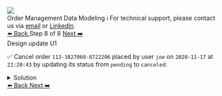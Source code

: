 <!-- TOP -->
<div class="top">
  <img class="scenario-academy-logo" src="https://datastax-academy.github.io/katapod-shared-assets/images/ds-academy-2023.svg" />
  <div class="scenario-title-section">
    <span class="scenario-title">Order Management Data Modeling</span>
    <span class="scenario-subtitle">ℹ️ For technical support, please contact us via <a href="mailto:aleksandr.volochnev@datastax.com">email</a> or <a href="https://dtsx.io/aleks">LinkedIn</a>.</span>
  </div>
</div>

<!-- NAVIGATION -->
<div id="navigation-top" class="navigation-top">
 <a href='command:katapod.loadPage?[{"step":"step7"}]'
   class="btn btn-dark navigation-top-left">⬅️ Back
 </a>
<span class="step-count"> Step 8 of 8</span>
 <a href='command:katapod.loadPage?[{"step":"finish"}]'
    class="btn btn-dark navigation-top-right">Next ➡️
  </a>
</div>

<!-- CONTENT -->

<div class="step-title">Design update U1</div>

✅ Cancel order `113-3827060-8722206` placed by user `joe` on `2020-11-17` at `22:20:43` by updating its status from `pending` to `canceled`:

<details>
  <summary>Solution</summary>

<p>✅ Update the "source-of-truth" table using a lightweight transaction:</p>

```
UPDATE orders_by_id 
SET order_status = 'canceled' 
WHERE order_id = '113-3827060-8722206'
IF order_status = 'pending';
```

<p>✅ Update the other tables if and only if the previous transaction was successfully applied:</p>

```
UPDATE orders_by_user 
SET order_status = 'canceled' 
WHERE order_id = '113-3827060-8722206'
  AND user_id = 'joe'
  AND order_timestamp = '2020-11-17 22:20:43';

INSERT INTO order_status_history_by_id (order_id, status_timestamp, order_status)
VALUES ('113-3827060-8722206',TOTIMESTAMP(NOW()),'canceled');
```

<p>✅ Optionally, verify the changes:</p>

```
SELECT order_status
FROM orders_by_id
WHERE order_id = '113-3827060-8722206';

SELECT order_status
FROM orders_by_user
WHERE order_id = '113-3827060-8722206'
  AND user_id = 'joe'
  AND order_timestamp = '2020-11-17 22:20:43';

SELECT order_status
FROM order_status_history_by_id
WHERE order_id = '113-3827060-8722206'
LIMIT 1;
```

</details>

<!-- NAVIGATION -->
<div id="navigation-bottom" class="navigation-bottom">
 <a href='command:katapod.loadPage?[{"step":"step7"}]'
   class="btn btn-dark navigation-bottom-left">⬅️ Back
 </a>
 <a href='command:katapod.loadPage?[{"step":"finish"}]'
    class="btn btn-dark navigation-bottom-right">Next ➡️
  </a>
</div>


